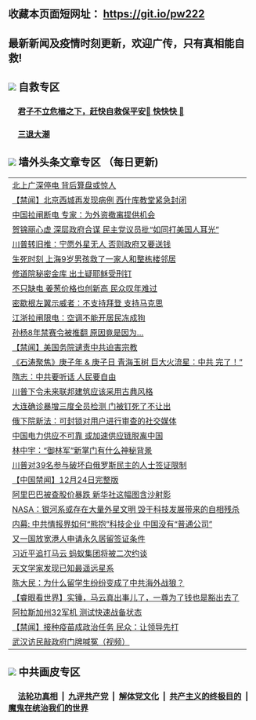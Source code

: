 ## 收藏本页面短网址： https://git.io/pw222
## 最新新闻及疫情时刻更新，欢迎广传，只有真相能自救! 



## <img src="https://img.icons8.com/cute-clipart/2x/circled-right.png">  自救专区

 ### &nbsp;&nbsp;&nbsp;&nbsp; [君子不立危樯之下，赶快自救保平安🍎 快快快 📩](https://github.com/pwgy/td/blob/master/README.md)
 
 ### &nbsp;&nbsp;&nbsp;&nbsp; [三退大潮](https://is.gd/fCPoKo) 
 
## <img src="https://img.icons8.com/cute-clipart/2x/circled-right.png"> 墙外头条文章专区 （每日更新)

<Table>
<tr><td colspan="2" align="left"><a href="https://eykdnzbu.xhuyd.press/?name=c1259285&key=encdeuyadochlaxz&from=pw2">北上广深停电 背后算盘或惊人</a></td></tr>
<tr><td colspan="2" align="left"><a href="https://eykdnzbu.xhuyd.press/?name=c1259202&key=encdeuyadochlaxz&from=pw2">【禁闻】北京西城再发现病例 西什库教堂紧急封闭</a></td></tr>
<tr><td colspan="2" align="left"><a href="https://eykdnzbu.xhuyd.press/?name=c1259243&key=encdeuyadochlaxz&from=pw2">中国拉闸断电 专家：为外资撤离提供机会</a></td></tr>
<tr><td colspan="2" align="left"><a href="https://eykdnzbu.xhuyd.press/?name=c1259228&key=encdeuyadochlaxz&from=pw2">贺锦丽心虚 深层政府合谋 民主党议员批“如同打美国人耳光”</a></td></tr>
<tr><td colspan="2" align="left"><a href="https://eykdnzbu.xhuyd.press/?name=c1259250&key=encdeuyadochlaxz&from=pw2">川普转旧推：宁愿外星无人 否则政府又要送钱</a></td></tr>
<tr><td colspan="2" align="left"><a href="https://eykdnzbu.xhuyd.press/?name=c1259260&key=encdeuyadochlaxz&from=pw2">生死时刻 上海9岁男孩救了一家人和整栋楼邻居</a></td></tr>
<tr><td colspan="2" align="left"><a href="https://eykdnzbu.xhuyd.press/?name=c1259288&key=encdeuyadochlaxz&from=pw2">修道院秘密金库 出土疑耶稣受刑钉</a></td></tr>
<tr><td colspan="2" align="left"><a href="https://eykdnzbu.xhuyd.press/?name=c1259199&key=encdeuyadochlaxz&from=pw2">不只缺电 姜葱价格也创新高 民众叹年难过</a></td></tr>
<tr><td colspan="2" align="left"><a href="https://eykdnzbu.xhuyd.press/?name=c1259263&key=encdeuyadochlaxz&from=pw2">密歇根左翼示威者：不支持拜登 支持马克思</a></td></tr>
<tr><td colspan="2" align="left"><a href="https://eykdnzbu.xhuyd.press/?name=c1259264&key=encdeuyadochlaxz&from=pw2">江浙拉闸限电：空调不能开居民冻成狗</a></td></tr>
<tr><td colspan="2" align="left"><a href="https://eykdnzbu.xhuyd.press/?name=c1259248&key=encdeuyadochlaxz&from=pw2">孙杨8年禁赛令被推翻 原因竟是因为…</a></td></tr>
<tr><td colspan="2" align="left"><a href="https://eykdnzbu.xhuyd.press/?name=c1259200&key=encdeuyadochlaxz&from=pw2">【禁闻】美国务院谴责中共迫害宗教</a></td></tr>
<tr><td colspan="2" align="left"><a href="https://eykdnzbu.xhuyd.press/?name=c1259231&key=encdeuyadochlaxz&from=pw2">《石涛聚焦》庚子年 &amp; 庚子日 青海玉树 巨大火流星：中共 完了！”</a></td></tr>
<tr><td colspan="2" align="left"><a href="https://eykdnzbu.xhuyd.press/?name=c1259242&key=encdeuyadochlaxz&from=pw2">隋志：中共要听话 人民要自由</a></td></tr>
<tr><td colspan="2" align="left"><a href="https://eykdnzbu.xhuyd.press/?name=c1259225&key=encdeuyadochlaxz&from=pw2">川普下令未来联邦建筑应该采用古典风格</a></td></tr>
<tr><td colspan="2" align="left"><a href="https://eykdnzbu.xhuyd.press/?name=c1259261&key=encdeuyadochlaxz&from=pw2">大连确诊暴增三度全员检测 门被钉死了不让出</a></td></tr>
<tr><td colspan="2" align="left"><a href="https://eykdnzbu.xhuyd.press/?name=c1259287&key=encdeuyadochlaxz&from=pw2">俄下院新法：可封锁对用户进行审查的社交媒体</a></td></tr>
<tr><td colspan="2" align="left"><a href="https://eykdnzbu.xhuyd.press/?name=c1259286&key=encdeuyadochlaxz&from=pw2">中国电力供应不可靠 或加速供应链脱离中国</a></td></tr>
<tr><td colspan="2" align="left"><a href="https://eykdnzbu.xhuyd.press/?name=c1259217&key=encdeuyadochlaxz&from=pw2">林中宇：“御林军”新掌门有什么神秘背景</a></td></tr>
<tr><td colspan="2" align="left"><a href="https://eykdnzbu.xhuyd.press/?name=c1259224&key=encdeuyadochlaxz&from=pw2">川普对39名参与破坏白俄罗斯民主的人士签证限制</a></td></tr>
<tr><td colspan="2" align="left"><a href="https://eykdnzbu.xhuyd.press/?name=c1259230&key=encdeuyadochlaxz&from=pw2">【中国禁闻】12月24日完整版</a></td></tr>
<tr><td colspan="2" align="left"><a href="https://eykdnzbu.xhuyd.press/?name=c1259262&key=encdeuyadochlaxz&from=pw2">阿里巴巴被查股价暴跌 新华社这幅图含沙射影</a></td></tr>
<tr><td colspan="2" align="left"><a href="https://eykdnzbu.xhuyd.press/?name=c1259249&key=encdeuyadochlaxz&from=pw2">NASA：银河系或存在大量外星文明 毁于科技发展带来的自相残杀</a></td></tr>
<tr><td colspan="2" align="left"><a href="https://eykdnzbu.xhuyd.press/?name=c1259226&key=encdeuyadochlaxz&from=pw2">内幕: 中共情报界如何“熊抱”科技企业 中国没有“普通公司”</a></td></tr>
<tr><td colspan="2" align="left"><a href="https://eykdnzbu.xhuyd.press/?name=c1259284&key=encdeuyadochlaxz&from=pw2">又一国放宽港人申请永久居留签证条件</a></td></tr>
<tr><td colspan="2" align="left"><a href="https://eykdnzbu.xhuyd.press/?name=c1259258&key=encdeuyadochlaxz&from=pw2">习近平追打马云 蚂蚁集团将被二次约谈</a></td></tr>
<tr><td colspan="2" align="left"><a href="https://eykdnzbu.xhuyd.press/?name=c1259259&key=encdeuyadochlaxz&from=pw2">天文学家发现已知最遥远星系</a></td></tr>
<tr><td colspan="2" align="left"><a href="https://eykdnzbu.xhuyd.press/?name=c1259244&key=encdeuyadochlaxz&from=pw2">陈大民：为什么留学生纷纷变成了中共海外战狼？</a></td></tr>
<tr><td colspan="2" align="left"><a href="https://eykdnzbu.xhuyd.press/?name=c1259270&key=encdeuyadochlaxz&from=pw2">【睿眼看世界】实锤，马云真出事儿了，一尊为了钱也是豁出去了</a></td></tr>
<tr><td colspan="2" align="left"><a href="https://eykdnzbu.xhuyd.press/?name=c1259281&key=encdeuyadochlaxz&from=pw2">阿拉斯加州32军机 测试快速战备状态</a></td></tr>
<tr><td colspan="2" align="left"><a href="https://eykdnzbu.xhuyd.press/?name=c1259201&key=encdeuyadochlaxz&from=pw2">【禁闻】接种疫苗成政治任务 民众：让领导先打</a></td></tr>
<tr><td colspan="2" align="left"><a href="https://eykdnzbu.xhuyd.press/?name=c1259213&key=encdeuyadochlaxz&from=pw2">武汉访民敲政府门牌喊冤（视频）</a></td></tr>

 </Table>

## <img src="https://img.icons8.com/cute-clipart/2x/circled-right.png"> 中共画皮专区


 ### &nbsp;&nbsp;&nbsp;&nbsp; [法轮功真相](https://github.com/begood0513/basic/blob/master/README.md) &nbsp;|&nbsp; [九评共产党](https://github.com/begood0513/9ping.md/blob/master/README.md) &nbsp;|&nbsp; [解体党文化](https://github.com/begood0513/jtdwh.md/blob/master/README.md)   &nbsp;|&nbsp; [共产主义的终极目的](https://github.com/begood0513/gczydzjmd.md/blob/master/README.md) &nbsp;|&nbsp; [魔鬼在统治我们的世界](https://github.com/begood0513/gczydzjmd.md/blob/master/README.md) 

